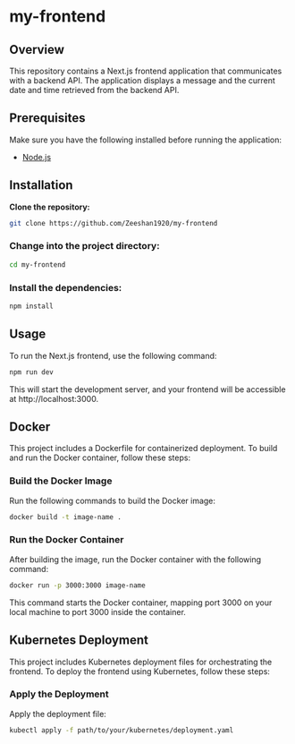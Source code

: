 # my-frontend
 
## Overview

This repository contains a Next.js frontend application that communicates with a backend API. The application displays a message and the current date and time retrieved from the backend API.

## Prerequisites

Make sure you have the following installed before running the application:
- [Node.js](https://nodejs.org/en)

## Installation

**Clone the repository:**
   ```bash
   git clone https://github.com/Zeeshan1920/my-frontend
```
### Change into the project directory:
```bash
cd my-frontend
```

### Install the dependencies:
```bash
npm install
```

## Usage
To run the Next.js frontend, use the following command:
```bash
npm run dev
```
This will start the development server, and your frontend will be accessible at http://localhost:3000.

## Docker
This project includes a Dockerfile for containerized deployment. To build and run the Docker container, follow these steps:

### Build the Docker Image
Run the following commands to build the Docker image:
```bash
docker build -t image-name .
```
### Run the Docker Container
After building the image, run the Docker container with the following command:
```bash
docker run -p 3000:3000 image-name
```
This command starts the Docker container, mapping port 3000 on your local machine to port 3000 inside the container.

## Kubernetes Deployment
This project includes Kubernetes deployment files for orchestrating the frontend. To deploy the frontend using Kubernetes, follow these steps:

### Apply the Deployment
Apply the deployment file:
```bash
kubectl apply -f path/to/your/kubernetes/deployment.yaml
```

